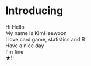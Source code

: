 # Introducing  
Hi Hello  
My name is KimHeewoon  
I love card game, statistics and R  
Have a nice day  
I'm fine  
★!!